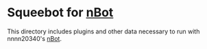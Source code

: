 # Squeebot for [nBot](https://github.com/nnnn20430/nBot)
This directory includes plugins and other data necessary to run with nnnn20340's [nBot](https://github.com/nnnn20430/nBot).